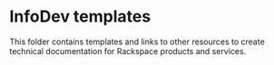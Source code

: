 # InfoDev templates

This folder contains templates and links to other resources to create technical documentation for 
Rackspace products and services.
